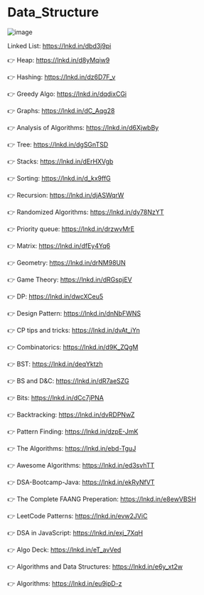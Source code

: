 ﻿# Data_Structure
![image](https://github.com/AvisheikhKundu/Data_Structure/assets/99108598/1bdcebc0-2b57-4667-90a9-94371252bafb)

 Linked List: https://lnkd.in/dbd3j9pi

👉 Heap: https://lnkd.in/d8yMqiw9

👉 Hashing: https://lnkd.in/dz6D7F_v

👉 Greedy Algo: https://lnkd.in/dqdixCGi

👉 Graphs: https://lnkd.in/dC_Aqg28

👉 Analysis of Algorithms: https://lnkd.in/d6XjwbBy

👉 Tree: https://lnkd.in/dgSGnTSD

👉 Stacks: https://lnkd.in/dErHXVgb

👉 Sorting: https://lnkd.in/d_kx9ffG

👉 Recursion: https://lnkd.in/djASWqrW

👉 Randomized Algorithms: https://lnkd.in/dy78NzYT

👉 Priority queue: https://lnkd.in/drzwvMrE

👉 Matrix: https://lnkd.in/dfEy4Yq6

👉 Geometry: https://lnkd.in/drNM98UN

👉 Game Theory: https://lnkd.in/dRGspjEV

👉 DP: https://lnkd.in/dwcXCeu5

👉 Design Pattern: https://lnkd.in/dnNbFWNS

👉 CP tips and tricks: https://lnkd.in/dvAt_iYn

👉 Combinatorics: https://lnkd.in/d9K_ZQgM

👉 BST: https://lnkd.in/deqYktzh

👉 BS and D&C: https://lnkd.in/dR7aeSZG

👉 Bits: https://lnkd.in/dCc7jPNA

👉 Backtracking: https://lnkd.in/dvRDPNwZ

👉 Pattern Finding: https://lnkd.in/dzpE-JmK

👉 The Algorithms: https://lnkd.in/ebd-TguJ

👉 Awesome Algorithms: https://lnkd.in/ed3svhTT

👉 DSA-Bootcamp-Java: https://lnkd.in/ekRyNfVT

👉 The Complete FAANG Preperation: https://lnkd.in/e8ewVBSH

👉 LeetCode Patterns: https://lnkd.in/evw2JViC

👉 DSA in JavaScript: https://lnkd.in/exj_7XqH

👉 Algo Deck: https://lnkd.in/eT_avVed

👉 Algorithms and Data Structures: https://lnkd.in/e6y_xt2w

👉 Algorithms: https://lnkd.in/eu9ipD-z

